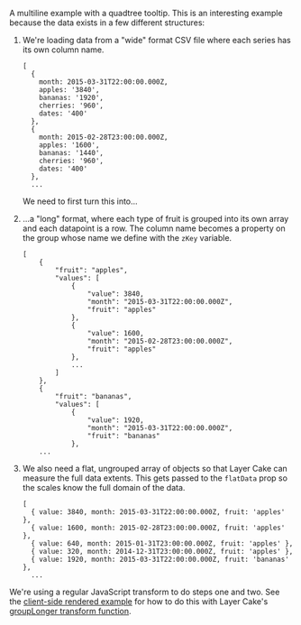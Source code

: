 A multiline example with a quadtree tooltip. This is an interesting example because the data exists in a few different structures:

1. We're loading data from a "wide" format CSV file  where each series has its own column name.
   ```
   [
     {
       month: 2015-03-31T22:00:00.000Z,
       apples: '3840',
       bananas: '1920',
       cherries: '960',
       dates: '400'
     },
     {
       month: 2015-02-28T23:00:00.000Z,
       apples: '1600',
       bananas: '1440',
       cherries: '960',
       dates: '400'
     },
     ...
   ```
   We need to first turn this into...

2. ...a "long" format, where each type of fruit is grouped into its own array and each datapoint is a row. The column name becomes a property on the group whose name we define with the `zKey` variable.
   ```
   [
       {
           "fruit": "apples",
           "values": [
               {
                   "value": 3840,
                   "month": "2015-03-31T22:00:00.000Z",
                   "fruit": "apples"
               },
               {
                   "value": 1600,
                   "month": "2015-02-28T23:00:00.000Z",
                   "fruit": "apples"
               },
               ...
           ]
       },
       {
           "fruit": "bananas",
           "values": [
               {
                   "value": 1920,
                   "month": "2015-03-31T22:00:00.000Z",
                   "fruit": "bananas"
               },
       ...
   ```

3. We also need a flat, ungrouped array of objects so that Layer Cake can measure the full data extents. This gets passed to the `flatData` prop so the scales know the full domain of the data.
   ```
   [
     { value: 3840, month: 2015-03-31T22:00:00.000Z, fruit: 'apples' },
     { value: 1600, month: 2015-02-28T23:00:00.000Z, fruit: 'apples' },
     { value: 640, month: 2015-01-31T23:00:00.000Z, fruit: 'apples' },
     { value: 320, month: 2014-12-31T23:00:00.000Z, fruit: 'apples' },
     { value: 1920, month: 2015-03-31T22:00:00.000Z, fruit: 'bananas' },
     ...
   ```
We're using a regular JavaScript transform to do steps one and two. See the [client-side rendered example](https://layercake.graphics/example/MultiLine) for how to do this with Layer Cake's [groupLonger transform function](https://layercake.graphics/guide#grouplonger).
